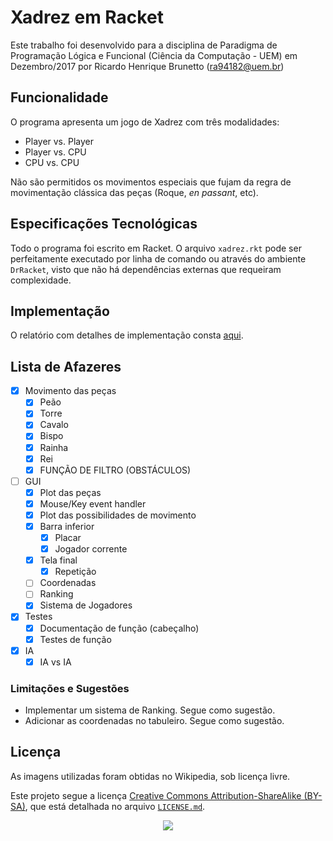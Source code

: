 # Xadrez em Racket
Este trabalho foi desenvolvido para a disciplina de Paradigma de Programação Lógica e Funcional (Ciência da Computação - UEM) em Dezembro/2017 por Ricardo Henrique Brunetto (ra94182@uem.br)

## Funcionalidade
O programa apresenta um jogo de Xadrez com três modalidades:
- Player vs. Player
- Player vs. CPU
- CPU vs. CPU

Não são permitidos os movimentos especiais que fujam da regra de movimentação clássica das peças (Roque, *en passant*, etc).

## Especificações Tecnológicas
Todo o programa foi escrito em Racket. O arquivo `xadrez.rkt` pode ser perfeitamente executado por linha de comando ou através do ambiente `DrRacket`, visto que não há dependências externas que requeiram complexidade.

## Implementação
O relatório com detalhes de implementação consta [aqui](Relatório/main.pdf).

## Lista de Afazeres
- [x] Movimento das peças
  - [x] Peão
  - [x] Torre
  - [x] Cavalo
  - [x] Bispo
  - [x] Rainha
  - [x] Rei
  - [x] FUNÇÃO DE FILTRO (OBSTÁCULOS)
- [ ] GUI
  - [x] Plot das peças
  - [x] Mouse/Key event handler
  - [x] Plot das possibilidades de movimento    
  - [x] Barra inferior
    - [x] Placar
    - [x] Jogador corrente  
  - [x] Tela final
    - [x] Repetição
  - [ ] Coordenadas
  - [ ] Ranking
  - [x] Sistema de Jogadores
- [x] Testes
  - [x] Documentação de função (cabeçalho)
  - [x] Testes de função
- [x] IA
  - [x] IA vs IA

### Limitações e Sugestões
- Implementar um sistema de Ranking. Segue como sugestão.
- Adicionar as coordenadas no tabuleiro. Segue como sugestão.

## Licença
As imagens utilizadas foram obtidas no Wikipedia, sob licença livre.

Este projeto segue a licença [Creative Commons Attribution-ShareAlike (BY-SA)](https://creativecommons.org/licenses/by-sa/4.0/), que está detalhada no arquivo [`LICENSE.md`](LICENSE.md).
<p align="center">
  <img src="https://licensebuttons.net/l/by-sa/3.0/88x31.png">
</p>
